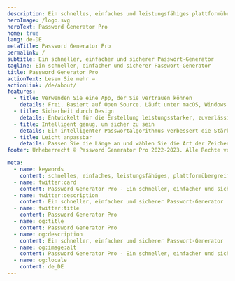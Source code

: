 ```yaml
---
description: Ein schnelles, einfaches und leistungsfähiges plattformübergreifendes Open-Source-Utility-Tool zur Erzeugung starker, eindeutiger und zufälliger Passwörter
heroImage: /logo.svg
heroText: Password Generator Pro
home: true
lang: de-DE
metaTitle: Password Generator Pro
permalink: /
subtitle: Ein schneller, einfacher und sicherer Passwort-Generator
tagline: Ein schneller, einfacher und sicherer Passwort-Generator
title: Password Generator Pro
actionText: Lesen Sie mehr →
actionLink: /de/about/
features:
  - title: Verwenden Sie eine App, der Sie vertrauen können
    details: Frei. Basiert auf Open Source. Läuft unter macOS, Windows und Linux. Keine Werbung. Kein Tracking. Keine Datenerfassung.
  - title: Sicherheit durch Design
    details: Entwickelt für die Erstellung leistungsstarker, zuverlässiger und sicherer Passwörter. Es werden niemals Daten an die Cloud gesendet.
  - title: Intelligent genug, um sicher zu sein
    details: Ein intelligenter Passwortalgorithmus verbessert die Stärke und Zufälligkeit Ihrer Passwörter.
  - title: Leicht anpassbar
    details: Passen Sie die Länge an und wählen Sie die Art der Zeichen, die in Ihren Passwörtern enthalten sein sollen.
footer: Urheberrecht © Password Generator Pro 2022-2023. Alle Rechte vorbehalten.

meta:
  - name: keywords
    content: schnelles, einfaches, leistungsfähiges, plattformübergreifendes, Open-Source-Utility-Tool, zur Erzeugung, starker, eindeutiger, zufälliger, Passwörter
  - name: twitter:card
    content: Password Generator Pro - Ein schneller, einfacher und sicherer Passwort-Generator.
  - name: twitter:description
    content: Ein schneller, einfacher und sicherer Passwort-Generator
  - name: twitter:title
    content: Password Generator Pro
  - name: og:title
    content: Password Generator Pro
  - name: og:description
    content: Ein schneller, einfacher und sicherer Passwort-Generator
  - name: og:image:alt
    content: Password Generator Pro - Ein schneller, einfacher und sicherer Passwort-Generator.
  - name: og:locale
    content: de_DE
---
```


